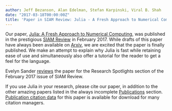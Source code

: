 ```yaml
---
author: Jeff Bezanson, Alan Edelman, Stefan Karpinski, Viral B. Shah
date: "2017-03-18T00:00:00Z"
title: 'Paper in SIAM Review: Julia - A Fresh Approach to Numerical Computing'
---
```


Our paper, [Julia: A Fresh Approach to Numerical Computing](http://julialang.org/research/julia-fresh-approach-BEKS.pdf), was published in the prestigious [SIAM Review](http://dx.doi.org/10.1137/141000671) in February 2017. While drafts of this paper have always been available on [Arxiv](http://arxiv.org/abs/1411.1607), we are excited that the paper is finally published. We make an attempt to explain why Julia is fast while retaining ease of use and simultaneously also offer a tutorial for the reader to get a feel for the language.

Evelyn Sander [reviews](http://epubs.siam.org/doi/abs/10.1137/17N974264) the paper for the Research Spotlights section of the February 2017 issue of SIAM Review.

If you use Julia in your research, please cite our paper, in addition to the other amazing papers listed in the always incomplete [Publications](http://julialang.org/publications) section. [Publication citation data](http://epubs.siam.org/action/showCitFormats?doi=10.1137%2F141000671) for this paper is available for download for many citation managers.

